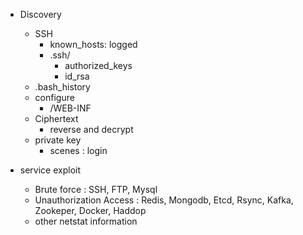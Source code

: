- Discovery
  - SSH
    - known_hosts: logged
    - .ssh/
      - authorized_keys
      - id_rsa
  - .bash_history
  - configure
    - /WEB-INF
  - Ciphertext
    - reverse and decrypt
  - private key
    - scenes : login
    
    
- service exploit
  - Brute force : SSH, FTP, Mysql
  - Unauthorization Access : Redis, Mongodb, Etcd, Rsync, Kafka, Zookeper, Docker, Haddop
  - other netstat information
  
